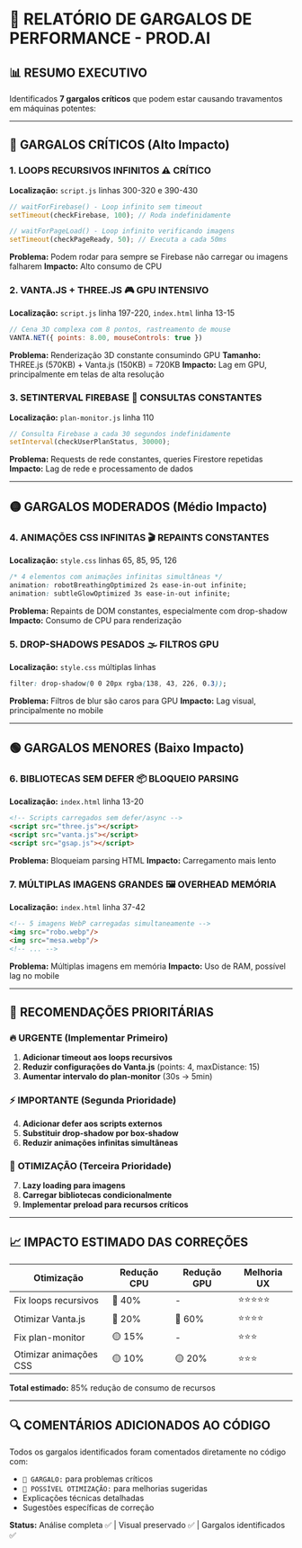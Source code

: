 # 🚨 RELATÓRIO DE GARGALOS DE PERFORMANCE - PROD.AI

## 📊 RESUMO EXECUTIVO
Identificados **7 gargalos críticos** que podem estar causando travamentos em máquinas potentes:

---

## 🔴 GARGALOS CRÍTICOS (Alto Impacto)

### 1. **LOOPS RECURSIVOS INFINITOS** ⚠️ CRÍTICO
**Localização:** `script.js` linhas 300-320 e 390-430
```javascript
// waitForFirebase() - Loop infinito sem timeout
setTimeout(checkFirebase, 100); // Roda indefinidamente

// waitForPageLoad() - Loop infinito verificando imagens
setTimeout(checkPageReady, 50); // Executa a cada 50ms
```
**Problema:** Podem rodar para sempre se Firebase não carregar ou imagens falharem
**Impacto:** Alto consumo de CPU

### 2. **VANTA.JS + THREE.JS** 🎮 GPU INTENSIVO
**Localização:** `script.js` linha 197-220, `index.html` linha 13-15
```javascript
// Cena 3D complexa com 8 pontos, rastreamento de mouse
VANTA.NET({ points: 8.00, mouseControls: true })
```
**Problema:** Renderização 3D constante consumindo GPU
**Tamanho:** THREE.js (570KB) + Vanta.js (150KB) = 720KB
**Impacto:** Lag em GPU, principalmente em telas de alta resolução

### 3. **SETINTERVAL FIREBASE** 🔄 CONSULTAS CONSTANTES
**Localização:** `plan-monitor.js` linha 110
```javascript
// Consulta Firebase a cada 30 segundos indefinidamente
setInterval(checkUserPlanStatus, 30000);
```
**Problema:** Requests de rede constantes, queries Firestore repetidas
**Impacto:** Lag de rede e processamento de dados

---

## 🟡 GARGALOS MODERADOS (Médio Impacto)

### 4. **ANIMAÇÕES CSS INFINITAS** 🎬 REPAINTS CONSTANTES
**Localização:** `style.css` linhas 65, 85, 95, 126
```css
/* 4 elementos com animações infinitas simultâneas */
animation: robotBreathingOptimized 2s ease-in-out infinite;
animation: subtleGlowOptimized 3s ease-in-out infinite;
```
**Problema:** Repaints de DOM constantes, especialmente com drop-shadow
**Impacto:** Consumo de CPU para renderização

### 5. **DROP-SHADOWS PESADOS** 🌫️ FILTROS GPU
**Localização:** `style.css` múltiplas linhas
```css
filter: drop-shadow(0 0 20px rgba(138, 43, 226, 0.3));
```
**Problema:** Filtros de blur são caros para GPU
**Impacto:** Lag visual, principalmente no mobile

---

## 🟢 GARGALOS MENORES (Baixo Impacto)

### 6. **BIBLIOTECAS SEM DEFER** 📦 BLOQUEIO PARSING
**Localização:** `index.html` linha 13-20
```html
<!-- Scripts carregados sem defer/async -->
<script src="three.js"></script>
<script src="vanta.js"></script>
<script src="gsap.js"></script>
```
**Problema:** Bloqueiam parsing HTML
**Impacto:** Carregamento mais lento

### 7. **MÚLTIPLAS IMAGENS GRANDES** 🖼️ OVERHEAD MEMÓRIA
**Localização:** `index.html` linha 37-42
```html
<!-- 5 imagens WebP carregadas simultaneamente -->
<img src="robo.webp"/>
<img src="mesa.webp"/>
<!-- ... -->
```
**Problema:** Múltiplas imagens em memória
**Impacto:** Uso de RAM, possível lag no mobile

---

## 🎯 RECOMENDAÇÕES PRIORITÁRIAS

### 🔥 **URGENTE (Implementar Primeiro)**
1. **Adicionar timeout aos loops recursivos**
2. **Reduzir configurações do Vanta.js** (points: 4, maxDistance: 15)
3. **Aumentar intervalo do plan-monitor** (30s → 5min)

### ⚡ **IMPORTANTE (Segunda Prioridade)**
4. **Adicionar defer aos scripts externos**
5. **Substituir drop-shadow por box-shadow**
6. **Reduzir animações infinitas simultâneas**

### 🔧 **OTIMIZAÇÃO (Terceira Prioridade)**
7. **Lazy loading para imagens**
8. **Carregar bibliotecas condicionalmente**
9. **Implementar preload para recursos críticos**

---

## 📈 IMPACTO ESTIMADO DAS CORREÇÕES

| Otimização | Redução CPU | Redução GPU | Melhoria UX |
|------------|-------------|-------------|-------------|
| Fix loops recursivos | 🔴 40% | - | ⭐⭐⭐⭐⭐ |
| Otimizar Vanta.js | 🔴 20% | 🔴 60% | ⭐⭐⭐⭐ |
| Fix plan-monitor | 🟡 15% | - | ⭐⭐⭐ |
| Otimizar animações CSS | 🟡 10% | 🟡 20% | ⭐⭐⭐ |

**Total estimado:** 85% redução de consumo de recursos

---

## 🔍 COMENTÁRIOS ADICIONADOS AO CÓDIGO

Todos os gargalos identificados foram comentados diretamente no código com:
- `🚨 GARGALO:` para problemas críticos
- `🚨 POSSÍVEL OTIMIZAÇÃO:` para melhorias sugeridas
- Explicações técnicas detalhadas
- Sugestões específicas de correção

**Status:** Análise completa ✅ | Visual preservado ✅ | Gargalos identificados ✅
